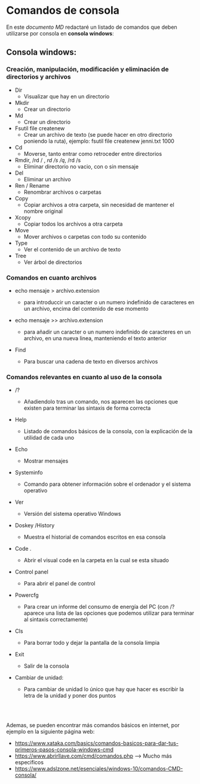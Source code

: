 # Comandos de consola

En este *documento MD* redactaré un listado de comandos que deben utilizarse por consola en **consola windows**:

## Consola windows:


### Creación, manipulación, modificación y eliminación de directorios y archivos


- Dir
    * Visualizar que hay en un directorio
- Mkdir
    * Crear un directorio
- Md 
    * Crear un directorio
- Fsutil file createnew 
    * Crear un archivo de texto (se puede hacer en otro directorio poniendo la ruta), ejemplo: fsutil file createnew jenni.txt 1000
- Cd
    * Moverse, tanto entrar como retroceder entre directorios
- Rmdir, /rd / , *rd /s /q*, /rd /s
    * Eliminar directorio no vacio, con o sin mensaje
- Del
    * Eliminar un archivo
- Ren / Rename
    * Renombrar archivos o carpetas
- Copy 
    * Copiar archivos a otra carpeta, sin necesidad de mantener el nombre original
- Xcopy 
    * Copiar todos los archivos a otra carpeta
- Move
    * Mover archivos o carpetas con todo su contenido
- Type
    * Ver el contenido de un archivo de texto
- Tree
    * Ver árbol de directorios

### Comandos en cuanto archivos
- echo mensaje > archivo.extension
    * para introduccir un caracter o un numero indefinido de caracteres en un archivo, encima del contenido de ese momento
- echo mensaje >> archivo.extension
    * para añadir un caracter o un numero indefinido de caracteres en un archivo, en una nueva linea, manteniendo el texto anterior

- Find
    * Para buscar una cadena de texto en diversos archivos


### Comandos relevantes en cuanto al uso de la consola

- /?
    * Añadiendolo tras un comando, nos aparecen las opciones que existen para terminar las sintaxis de forma correcta
- Help
    * Listado de comandos básicos de la consola, con la explicación de la utilidad de cada uno
- Echo
    * Mostrar mensajes
- Systeminfo
    * Comando para obtener información sobre el ordenador y el sistema operativo
- Ver
    * Versión del sistema operativo Windows
- Doskey /History
    * Muestra el historial de comandos escritos en esa consola
- Code .
    * Abrir el visual code en la carpeta en la cual se esta situado
- Control panel
    * Para abrir el panel de control
- Powercfg
    * Para crear un informe del consumo de energía del PC (con /? aparece una lista de las opciones que podemos utilizar para terminar al sintaxis correctamente)
- Cls
    * Para borrar todo y dejar la pantalla de la consola limpia
- Exit
    * Salir de la consola

- Cambiar de unidad: 
    * Para cambiar de unidad lo único que hay que hacer es escribir la letra de la unidad y poner dos puntos

<br>
<br>

Ademas, se pueden encontrar más comandos básicos en internet, por ejemplo en la siguiente página web:

*  https://www.xataka.com/basics/comandos-basicos-para-dar-tus-primeros-pasos-consola-windows-cmd
* https://www.abrirllave.com/cmd/comandos.php --> Mucho más especificos 
* https://www.adslzone.net/esenciales/windows-10/comandos-CMD-consola/